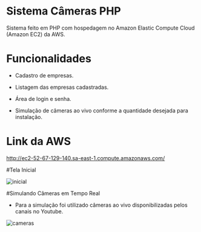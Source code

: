 # Sistema Câmeras PHP

Sistema feito em PHP com hospedagem no Amazon Elastic Compute Cloud (Amazon EC2) da AWS. 

# Funcionalidades
- Cadastro de empresas.

- Listagem das empresas cadastradas.

- Área de login e senha.

- Simulação de câmeras ao vivo conforme a quantidade desejada para instalação.


# Link da AWS

http://ec2-52-67-129-140.sa-east-1.compute.amazonaws.com/

#Tela Inicial

![inicial](https://user-images.githubusercontent.com/36732444/46150166-5be27d00-c242-11e8-904d-2f397bcabc97.png)


#Simulando Câmeras em Tempo Real

- Para a simulação foi utilizado câmeras ao vivo disponibilizadas pelos canais no Youtube.

![cameras](https://user-images.githubusercontent.com/36732444/46150289-964c1a00-c242-11e8-9b68-ed038be42396.png)


